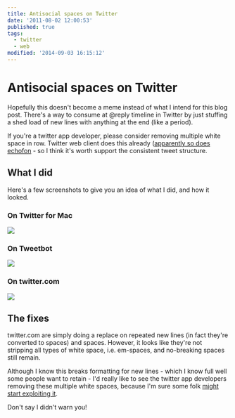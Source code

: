 ```yaml
---
title: Antisocial spaces on Twitter
date: '2011-08-02 12:00:53'
published: true
tags:
  - twitter
  - web
modified: '2014-09-03 16:15:12'
---
```

# Antisocial spaces on Twitter

Hopefully this doesn't become a meme instead of what I intend for this blog post. There's a way to consume at @reply timeline in Twitter by just stuffing a shed load of new lines with anything at the end (like a period).

If you're a twitter app developer, please consider removing multiple white space in row. Twitter web client does this already ([apparently so does echofon](https://twitter.com/sturobson/status/97724698900697089) - so I think it's worth support the consistent tweet structure.
<!--more-->
## What I did

Here's a few screenshots to give you an idea of what I did, and how it looked.

### On Twitter for Mac

<img src="/images/space-break-native.png" style="margin: 0 auto; display: block; max-width: 100%" />

### On Tweetbot

<img src="/images/space-break-tweetbot.png" style="margin: 0 auto; display: block; max-width: 100%" />

### On twitter.com

<img src="/images/space-break-twitter-dot-com.png" style="margin: 0 auto; display: block; max-width: 100%" />

## The fixes

twitter.com are simply doing a replace on repeated new lines (in fact they're converted to spaces) and spaces. However, it looks like they're not stripping all types of white space, i.e. em-spaces, and no-breaking spaces still remain.

Although I know this breaks formatting for new lines - which I know full well some people want to retain - I'd really like to see the twitter app developers removing these multiple white spaces, because I'm sure some folk <a href="http://twitter.com/?status=What%27s%20down%20here%3F...%0A%0A%0A%0A%0A%0A%0A%0A%0A%0A%0A%0A%0A%0A%0A%0A%0A%0A%0A%0A%0A%0A%0A%0A%0A%0A%0A%0A%0A%0A%0A%0A%0A%0A%0A%0A%0A%0A%0A%0A%0A%0A%0A%0A%0A%0A%0A%0A%0A%0A%0A%0A%0A%0A%0A%0A%0A%0A%0A%0A%0A%0A%0A%0A%0A%0A%0A%0A%0A%0A%0A%0A%0A%0A%0A%0A%0A%0A%0A%0A%0A%0A%0A%0A%0A%0A%0A%0A%0A%0A%0A%0A%0A%0A%0A%0A%0A%0A%0A%0A%0A...made%20you%20look%20%3A%29">might start exploiting it</a>.

Don't say I didn't warn you!

